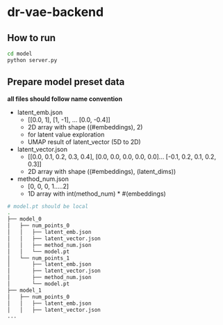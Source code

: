 # dr-vae-backend

## How to run
```sh
cd model
python server.py
```

## Prepare model preset data 
**all files should follow name convention**
- latent_emb.json
    - [[0.0, 1], [1, -1], ... [0.0, -0.4]]
    - 2D array with shape ((#embeddings), 2)
    - for latent value exploration
    - UMAP result of latent_vector (5D to 2D)
- latent_vector.json
    - [[0.0, 0.1, 0.2, 0.3, 0.4], [0.0, 0.0, 0.0, 0.0, 0.0]... [-0.1, 0.2, 0.1, 0.2, 0.3]]
    - 2D array with shape ((#embeddings), (latent_dims))
- method_num.json 
    - [0, 0, 0, 1.....2]
    - 1D array with int(method_num) * #(embeddings)

```sh
# model.pt should be local
.
├── model_0
│   ├── num_points_0
│   │   ├── latent_emb.json
│   │   ├── latent_vector.json
│   │   ├── method_num.json
│   │   └── model.pt
│   └── num_points_1
│       ├── latent_emb.json
│       ├── latent_vector.json
│       ├── method_num.json
│       └── model.pt 
├── model_1
│   ├── num_points_0
│   │   ├── latent_emb.json
│   │   ├── latent_vector.json
...
```





